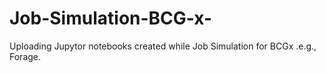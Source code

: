 # Job-Simulation-BCG-x-
Uploading Jupytor notebooks created while Job Simulation for BCGx .e.g., Forage.
